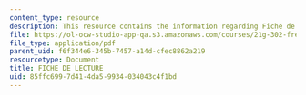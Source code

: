 ```yaml
---
content_type: resource
description: This resource contains the information regarding Fiche de lecture.
file: https://ol-ocw-studio-app-qa.s3.amazonaws.com/courses/21g-302-french-ii-fall-2004/85ffc6997d414da59934034043c4f1bd_MIT21G_302_F04_lecture_P.pdf
file_type: application/pdf
parent_uid: f6f344e6-345b-7457-a14d-cfec8862a219
resourcetype: Document
title: FICHE DE LECTURE
uid: 85ffc699-7d41-4da5-9934-034043c4f1bd
---
```

